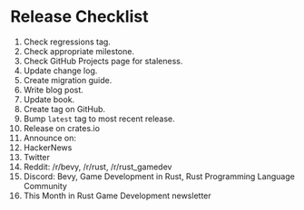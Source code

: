 # Release Checklist

1. Check regressions tag.
2. Check appropriate milestone.
3. Check GitHub Projects page for staleness.
4. Update change log.
5. Create migration guide.
6. Write blog post.
7. Update book.
8. Create tag on GitHub.
9. Bump `latest` tag to most recent release.
10. Release on crates.io
11. Announce on:
   1. HackerNews
   2. Twitter
   3. Reddit: /r/bevy, /r/rust, /r/rust_gamedev
   4. Discord: Bevy, Game Development in Rust, Rust Programming Language Community
   5. This Month in Rust Game Development newsletter
